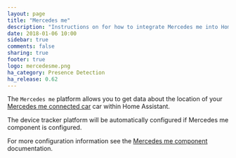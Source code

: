 ```yaml
---
layout: page
title: "Mercedes me"
description: "Instructions on for how to integrate Mercedes me into Home Assistant."
date: 2018-01-06 10:00
sidebar: true
comments: false
sharing: true
footer: true
logo: mercedesme.png
ha_category: Presence Detection
ha_release: 0.62
---
```


The `Mercedes me` platform allows you to get data about the location of your [Mercedes me connected car](https://www.mercedes-benz.com/en/mercedes-me/) car within Home Assistant.

The device tracker platform will be automatically configured if Mercedes me component is configured.

For more configuration information see the [Mercedes me component](/components/mercedesme/) documentation.
